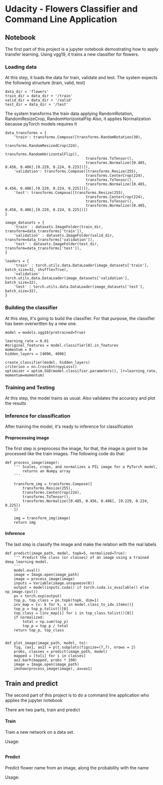 # Udacity - Flowers Classifier and Command Line Application

## Notebook

The first part of this project is a jupyter notebook demostrating how to apply transfer learning.
Using vgg19, it trains a new classifier for flowers.

### Loading data

At this step, it loads the data for train, validate and test.
The system expects the following structure (train, valid, test)

```
data_dir = 'flowers'
train_dir = data_dir + '/train'
valid_dir = data_dir + '/valid'
test_dir = data_dir + '/test'
```

The system transforms the train data applying RandomRotation, RandomResizeCrop, RandomHorizontalFlip
Also, it applies Normalization because pyTorch models requires it

```
data_transforms = {
    'train': transforms.Compose([transforms.RandomRotation(30),
                                     transforms.RandomResizedCrop(224),
                                     transforms.RandomHorizontalFlip(),
                                     transforms.ToTensor(),
                                     transforms.Normalize([0.485, 0.456, 0.406],[0.229, 0.224, 0.225])]),
    'validation': transforms.Compose([transforms.Resize(255),
                                     transforms.CenterCrop(224),
                                     transforms.ToTensor(),
                                     transforms.Normalize([0.485, 0.456, 0.406],[0.229, 0.224, 0.225])]),
    'test': transforms.Compose([transforms.Resize(255),
                                     transforms.CenterCrop(224),
                                     transforms.ToTensor(),
                                     transforms.Normalize([0.485, 0.456, 0.406],[0.229, 0.224, 0.225])])
}

image_datasets = {
    'train' : datasets.ImageFolder(train_dir, transform=data_transforms['train']),
    'validation' : datasets.ImageFolder(valid_dir, transform=data_transforms['validation']),
    'test' : datasets.ImageFolder(test_dir, transform=data_transforms['test']),
}

loaders = {
    'train' : torch.utils.data.DataLoader(image_datasets['train'], batch_size=32, shuffle=True),
    'validation' : torch.utils.data.DataLoader(image_datasets['validation'], batch_size=32),
    'test' : torch.utils.data.DataLoader(image_datasets['test'], batch_size=32),
}
```


### Building the classifier

At this step, it's going to build the classifier. For that purpose, the classifier has been overwritten by a new one.

```
model = models.vgg16(pretrained=True)

learning_rate = 0.01
#original_features = model.classifier[0].in_features
momentum = 0
hidden_layers = [4096, 4096]

create_classifier(model, hidden_layers)
criterion = nn.CrossEntropyLoss()
optimizer = optim.SGD(model.classifier.parameters(), lr=learning_rate, momentum=momentum)

```

### Training and Testing

At this step, the model trains as usual.
Also validates the accuracy and plot the results

### Inference for classification

After training the model, it's ready to inference for classification

#### Preprocessing image

The first step is preprocess the image, for that, the image is goint to be processed like the train images. The following code do that:

```
def process_image(image):
    ''' Scales, crops, and normalizes a PIL image for a PyTorch model,
        returns an Numpy array
    '''

    transform_img = transforms.Compose([
        transforms.Resize(255),
        transforms.CenterCrop(224),
        transforms.ToTensor(),
        transforms.Normalize([0.485, 0.456, 0.406], [0.229, 0.224, 0.225])
    ])
    
    img = transform_img(image)
    return img
```
    
#### Inference

The last step is classify the image and make the relation with the real labels

```
def predict(image_path, model, topk=5, normalized=True):
    ''' Predict the class (or classes) of an image using a trained deep learning model.
    '''
    model.eval()
    image = Image.open(image_path)
    image = process_image(image)
    inputs = Variable(image.unsqueeze(0))    
    output = model(inputs.cuda() if torch.cuda.is_available() else np_image.cpu())
    ps = torch.exp(output)
    top_p, top_class = ps.topk(topk, dim=1)
    inv_map = {v: k for k, v in model.class_to_idx.items()}
    top_p = top_p.tolist()[0]
    top_class = [inv_map[i] for i in top_class.tolist()[0]]
    if normalized:
        total = np.sum(top_p)
        top_p = top_p / total
    return top_p, top_class
    
    
def plot_image(image_path, model, to):
    fig, (ax1, ax2) = plt.subplots(figsize=(7,7), nrows = 2)
    probs, classes = predict(image_path, model)
    mapped = [to[i] for i in classes]
    ax2.barh(mapped, probs * 100)
    image = Image.open(image_path)
    imshow(process_image(image), ax=ax1)
```

## Train and predict

The second part of this project is to do a command line application who applies the jupyter notebook

There are two parts, train and predict

#### Train

Train a new network on a data set.

Usage:

```

```
#### Predict

Predict flower name from an image, along the probability with the name

Usage:

```
```

